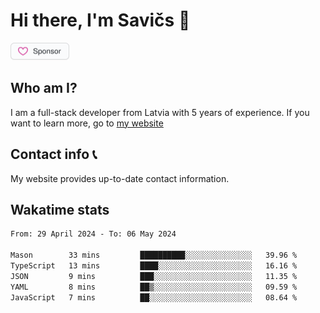 # Hi there, I'm Savičs 👋

<a href="https://github.com/sponsors/Exerra" title="Sponsor Exerra"><img src="/assets/sponsor.svg?sanitize=true" width="94" height="28" aria-hidden="true"></a>
    
## Who am I?
I am a full-stack developer from Latvia with 5 years of experience. If you want to learn more, go to [my website](https://exerra.xyz)

## Contact info 📞
My website provides up-to-date contact information.

## Wakatime stats

<!--
<a href="https://status.exerra.xyz" id="freshstatus-badge-root"
  data-banner-style="compact">
  <img src="https://public-api.freshstatus.io/v1/public/badge.svg/?badge=0b9b52df-6e1d-4d16-b836-5595b35bcef8" />
    </a>
-->

<!--START_SECTION:waka-->

```txt
From: 29 April 2024 - To: 06 May 2024

Mason        33 mins         ██████████░░░░░░░░░░░░░░░   39.96 %
TypeScript   13 mins         ████░░░░░░░░░░░░░░░░░░░░░   16.16 %
JSON         9 mins          ███░░░░░░░░░░░░░░░░░░░░░░   11.35 %
YAML         8 mins          ██▒░░░░░░░░░░░░░░░░░░░░░░   09.59 %
JavaScript   7 mins          ██░░░░░░░░░░░░░░░░░░░░░░░   08.64 %
```

<!--END_SECTION:waka-->
    
<!--
![Exerra's Github profile statistics](https://github.stats.exerra.xyz/api?username=Exerra&show_icons=true&theme=buefy&include_all_commits=true&count_private=true)
![Exerra's language statistics](https://github.stats.exerra.xyz/api/top-langs/?username=Exerra&layout=compact)
-->
